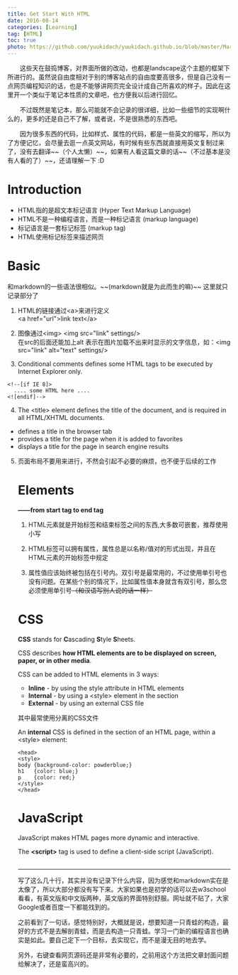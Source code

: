 ```yaml
---
title: Get Start With HTML
date: 2016-08-14
categories: [Learning]
tag: [HTML]
toc: true
photo: https://github.com/yuukidach/yuukidach.github.io/blob/master/MarkDown_Images/%E8%80%81%E5%8F%B8%E6%9C%BA%E5%B8%A6%E5%B8%A6%E6%88%91.jpg?raw=true
---
```


&emsp;&emsp;这些天在鼓捣博客，对界面所做的改动，也都是landscape这个主题的框架下所进行的。虽然说自由度相对于别的博客站点的自由度要高很多，但是自己没有一点网页编程知识的话，也是不能够讲网页完全设计成自己所喜欢的样子。因此在这里开一个类似于笔记本性质的文章吧，也方便我以后进行回忆。

<p>&emsp;&emsp;不过既然是笔记本，那么可能就不会记录的很详细，比如一些细节的实现啊什么的，更多的还是自己不了解，或者说，不是很熟悉的东西吧。</p>

<p>&emsp;&emsp;因为很多东西的代码，比如样式、属性的代码，都是一些英文的缩写，所以为了方便记忆，会尽量去逛一点英文网站，有时候有些东西就直接用英文复制过来了，没有去翻译~~（个人太懒）~~，如果有人看这篇文章的话~~（不过基本是没有人看的了）~~，还请理解一下 :D</p>

<!-- more -->

# **Introduction**

- HTML指的是超文本标记语言 (Hyper Text Markup Language)
- HTML不是一种编程语言，而是一种标记语言 (markup language)
- 标记语言是一套标记标签 (markup tag)
- HTML使用标记标签来描述网页

# **Basic**

<p>和markdown的一些语法很相似。~~(markdown就是为此而生的嘛)~~ 这里就只记录部分了</p>

1. HTML的链接通过&lt;a&gt;来进行定义  
   &lt;a href="url"&gt;link text&lt;/a&gt; 

2. 图像通过&lt;img&gt;
   &lt;img src="link" settings/&gt;  
   在src的后面还能加上alt 表示在图片加载不出来时显示的文字信息，如：&lt;img src="link" alt="text" settings/&gt;

3. Conditional comments defines some HTML tags to be executed by Internet Explorer only.
```
<!--[if IE 8]> 
  .... some HTML here .... 
<![endif]-->
```

4. The &lt;title&gt; element defines the title of the document, and is required in all HTML/XHTML documents.
 - defines a title in the browser tab
 - provides a title for the page when it is added to favorites
 - displays a title for the page in search engine results

5. 页面布局不要用<table>来进行，不然会引起不必要的麻烦，也不便于后续的工作


# **Elements**
**——from start tag to end tag**

1. HTML元素就是开始标签和结束标签之间的东西,大多数可嵌套，推荐使用小写

2. HTML标签可以拥有属性，属性总是以名称/值对的形式出现，并且在HTML元素的开始标签中规定

3. 属性值应该始终被包括在引号内。双引号是最常用的，不过使用单引号也没有问题。在某些个别的情况下，比如属性值本身就含有双引号，那么您必须使用单引号~~（和汉语写别人说的话一样）~~

# **CSS**

**CSS** stands for **C**ascading **S**tyle **S**heets. 

CSS describes **how HTML elements are to be displayed on screen, paper, or in other media**.

CSS can be added to HTML elements in 3 ways:

- **Inline** - by using the style attribute in HTML elements
- **Internal** - by using a &lt;style&gt; element in the <head> section
- **External** - by using an external CSS file

其中最常使用分离的CSS文件

An **internal** CSS is defined in the <head> section of an HTML page, within a &lt;style&gt; element:

```
<head> 
<style>
body {background-color: powderblue;}
h1   {color: blue;}
p    {color: red;}
</style>
</head>
```

# **JavaScript**

JavaScript makes HTML pages more dynamic and interactive.

The **&lt;script&gt;** tag is used to define a client-side script (JavaScript).  
<br/>

---
写了这么几十行，其实并没有记录下什么内容，因为感觉和markdown实在是太像了，所以大部分都没有写下来。大家如果也是初学的话可以去w3school看看，有英文版和中文版两种，英文版的界面特别舒服。网址就不贴了，大家Google或者百度一下都能找到的。  

之前看到了一句话，感觉特别好，大概就是说，想要知道一只青蛙的构造，最好的方式不是去解剖青蛙，而是去构造一只青蛙。学习一门新的编程语言也确实是如此。要自己定下一个目标，去实现它，而不是漫无目的地去学。  

另外，右键查看网页源码还是非常有必要的，之前用这个方法把文章封面问题给解决了，还是蛮高兴的。
